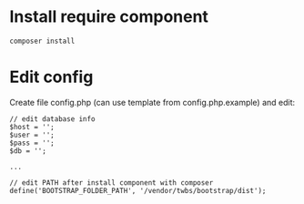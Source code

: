 # Install require component

```
composer install
```

# Edit config

Create file config.php (can use template from config.php.example) and edit:

```
// edit database info
$host = '';
$user = '';
$pass = '';
$db = '';

...

// edit PATH after install component with composer
define('BOOTSTRAP_FOLDER_PATH', '/vendor/twbs/bootstrap/dist');

```